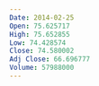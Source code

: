 ```yaml
---
Date: 2014-02-25
Open: 75.625717
High: 75.652855
Low: 74.428574
Close: 74.580002
Adj Close: 66.696777
Volume: 57988000
---
```

